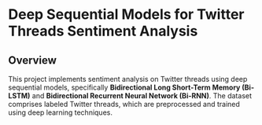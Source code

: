 # Deep Sequential Models for Twitter Threads Sentiment Analysis

## Overview
This project implements sentiment analysis on Twitter threads using deep sequential models, specifically **Bidirectional Long Short-Term Memory (Bi-LSTM)** and **Bidirectional Recurrent Neural Network (Bi-RNN)**. The dataset comprises labeled Twitter threads, which are preprocessed and trained using deep learning techniques.
